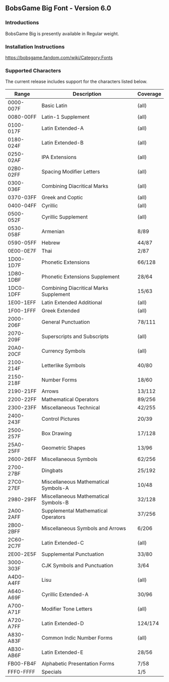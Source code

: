 ## BobsGame Big Font - Version 6.0

### Introductions
BobsGame Big is presently available in Regular weight.

### Installation Instructions
https://bobsgame.fandom.com/wiki/Category:Fonts

### Supported Characters
The current release includes support for the characters listed below.

| Range     | Description                            | Coverage |
|-----------|----------------------------------------|----------|
| 0000-007F | Basic Latin                            | (all)    |
| 0080-00FF | Latin-1 Supplement                     | (all)    |
| 0100-017F | Latin Extended-A                       | (all)    |
| 0180-024F | Latin Extended-B                       | (all)    |
| 0250-02AF | IPA Extensions                         | (all)    |
| 02B0-02FF | Spacing Modifier Letters               | (all)    |
| 0300-036F | Combining Diacritical Marks            | (all)    |
| 0370-03FF | Greek and Coptic                       | (all)    |
| 0400-04FF | Cyrillic                               | (all)    |
| 0500-052F | Cyrillic Supplement                    | (all)    |
| 0530-058F | Armenian                               | 8/89     |
| 0590-05FF | Hebrew                                 | 44/87    |
| 0E00-0E7F | Thai                                   | 2/87     |
| 1D00-1D7F | Phonetic Extensions                    | 66/128   |
| 1D80-1DBF | Phonetic Extensions Supplement         | 28/64    |
| 1DC0-1DFF | Combining Diacritical Marks Supplement | 15/63    |
| 1E00-1EFF | Latin Extended Additional              | (all)    |
| 1F00-1FFF | Greek Extended                         | (all)    |
| 2000-206F | General Punctuation                    | 78/111   |
| 2070-209F | Superscripts and Subscripts            | (all)    |
| 20A0-20CF | Currency Symbols                       | (all)    |
| 2100-214F | Letterlike Symbols                     | 40/80    |
| 2150-218F | Number Forms                           | 18/60    |
| 2190-21FF | Arrows                                 | 13/112   |
| 2200-22FF | Mathematical Operators                 | 89/256   |
| 2300-23FF | Miscellaneous Technical                | 42/255   |
| 2400-243F | Control Pictures                       | 20/39    |
| 2500-257F | Box Drawing                            | 17/128   |
| 25A0-25FF | Geometric Shapes                       | 13/96    |
| 2600-26FF | Miscellaneous Symbols                  | 62/256   |
| 2700-27BF | Dingbats                               | 25/192   |
| 27C0-27EF | Miscellaneous Mathematical Symbols-A   | 10/48    |
| 2980-29FF | Miscellaneous Mathematical Symbols-B   | 32/128   |
| 2A00-2AFF | Supplemental Mathematical Operators    | 37/256   |
| 2B00-2BFF | Miscellaneous Symbols and Arrows       | 6/206    |
| 2C60-2C7F | Latin Extended-C                       | (all)    |
| 2E00-2E5F | Supplemental Punctuation               | 33/80    |
| 3000-303F | CJK Symbols and Punctuation            | 3/64     |
| A4D0-A4FF | Lisu                                   | (all)    |
| A640-A69F | Cyrillic Extended-A                    | 30/96    |
| A700-A71F | Modifier Tone Letters                  | (all)    |
| A720-A7FF | Latin Extended-D                       | 124/174  |
| A830-A83F | Common Indic Number Forms              | (all)    |
| AB30-AB6F | Latin Extended-E                       | 28/56    |
| FB00-FB4F | Alphabetic Presentation Forms          | 7/58     |
| FFF0-FFFF | Specials                               | 1/5      |
